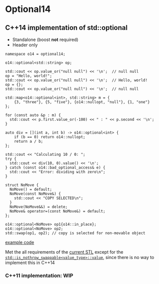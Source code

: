 # Optional14

## C++14 implementation of std::optional
* Standalone (boost **not** required)
* Header only

```
namespace o14 = optional14;

o14::optional<std::string> op;

std::cout << op.value_or("null null") << '\n';  // null null
op = "Hello, world!";
std::cout << op.value_or("null null") << '\n';  // Hello, world!
op = {};
std::cout << op.value_or("null null") << '\n';  // null null
```

```
std::map<o14::optional<int>, std::string> m = {
    {3, "three"}, {5, "five"}, {o14::nullopt, "null"}, {1, "one"}
};

for (const auto &p : m) {
  std::cout << p.first.value_or(-100) << " : " << p.second << '\n';
}
```

```
auto div = [](int a, int b) -> o14::optional<int> {
    if (b == 0) return o14::nullopt;
    return a / b;
};

std::cout << "Calculating 10 / 0: ";
try {
  std::cout << div(10, 0).value() << '\n';
} catch (const o14::bad_optional_access& e) {
  std::cout << "Error: dividing with zero\n";
}
```

```
struct NoMove {
  NoMove() = default;
  NoMove(const NoMove&) {
    std::cout << "COPY SELECTED\n";
  }
  NoMove(NoMove&&) = delete;
  NoMove& operator=(const NoMove&) = default;
};

o14::optional<NoMove> op1{o14::in_place};
o14::optional<NoMove> op2;
std::swap(op1, op2); // copy is selected for non-movable object
```
[example code](main.cc)

Met the all requirements of the [current STL](https://en.cppreference.com/w/cpp/utility/optional) except for the [`std::is_nothrow_swappable<value_type>::value`](https://github.com/lackhole/optional14/blob/main/optional14/include/optional14/optional/optional.h#L224),
    since there is no way to implement this in C++14

### C++11 implementation: WIP
